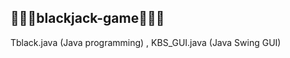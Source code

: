 <h2> 🧑🏻‍💻blackjack-game🧑🏻‍💻 </h2>
Tblack.java (Java programming) , KBS_GUI.java (Java Swing GUI) 
</div>
